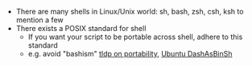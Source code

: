 * There are many shells in Linux/Unix world: sh, bash, zsh, csh, ksh to mention a few
* There exists a POSIX standard for shell
  * If you want your script to be portable across shell, adhere to this standard
  * e.g. avoid "bashism" [tldp on portability](https://tldp.org/LDP/abs/html/portabilityissues.htm), [Ubuntu DashAsBinSh](https://wiki.ubuntu.com/DashAsBinSh)
  